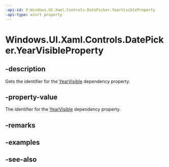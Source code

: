 ```yaml
---
-api-id: P:Windows.UI.Xaml.Controls.DatePicker.YearVisibleProperty
-api-type: winrt property
---
```


<!-- Property syntax
public Windows.UI.Xaml.DependencyProperty YearVisibleProperty { get; }
-->

# Windows.UI.Xaml.Controls.DatePicker.YearVisibleProperty

## -description
Gets the identifier for the [YearVisible](datepicker_yearvisible.md) dependency property.



## -property-value
The identifier for the [YearVisible](datepicker_yearvisible.md) dependency property.

## -remarks

## -examples

## -see-also
